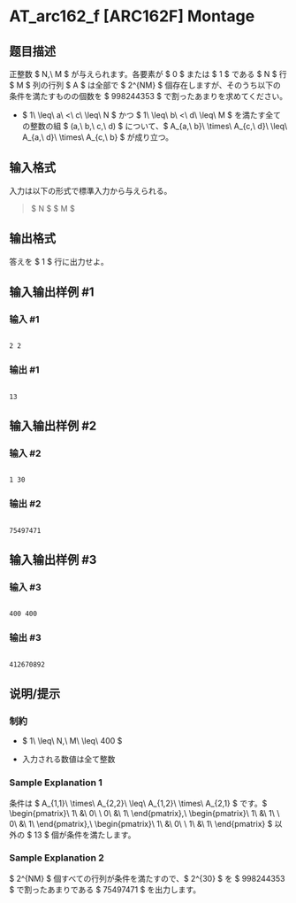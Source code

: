 # AT_arc162_f [ARC162F] Montage

## 题目描述

[problemUrl]: https://atcoder.jp/contests/arc162/tasks/arc162_f

正整数 $ N,\ M $ が与えられます。各要素が $ 0 $ または $ 1 $ である $ N $ 行 $ M $ 列の行列 $ A $ は全部で $ 2^{NM} $ 個存在しますが、そのうち以下の条件を満たすものの個数を $ 998244353 $ で割ったあまりを求めてください。

- $ 1\ \leq\ a\ <\ c\ \leq\ N $ かつ $ 1\ \leq\ b\ <\ d\ \leq\ M $ を満たす全ての整数の組 $ (a,\ b,\ c,\ d) $ について、$ A_{a,\ b}\ \times\ A_{c,\ d}\ \leq\ A_{a,\ d}\ \times\ A_{c,\ b} $ が成り立つ。

## 输入格式

入力は以下の形式で標準入力から与えられる。

> $ N $ $ M $

## 输出格式

答えを $ 1 $ 行に出力せよ。

## 输入输出样例 #1

### 输入 #1

```
2 2
```

### 输出 #1

```
13
```

## 输入输出样例 #2

### 输入 #2

```
1 30
```

### 输出 #2

```
75497471
```

## 输入输出样例 #3

### 输入 #3

```
400 400
```

### 输出 #3

```
412670892
```

## 说明/提示

### 制約

- $ 1\ \leq\ N,\ M\ \leq\ 400 $
- 入力される数値は全て整数
 
### Sample Explanation 1

条件は $ A_{1,1}\ \times\ A_{2,2}\ \leq\ A_{1,2}\ \times\ A_{2,1} $ です。$ \begin{pmatrix}\ 1\ &amp;\ 0\ \\ 0\ &amp;\ 1\ \end{pmatrix},\ \begin{pmatrix}\ 1\ &amp;\ 1\ \\ 0\ &amp;\ 1\ \end{pmatrix},\ \begin{pmatrix}\ 1\ &amp;\ 0\ \\ 1\ &amp;\ 1\ \end{pmatrix} $ 以外の $ 13 $ 個が条件を満たします。

### Sample Explanation 2

$ 2^{NM} $ 個すべての行列が条件を満たすので、$ 2^{30} $ を $ 998244353 $ で割ったあまりである $ 75497471 $ を出力します。